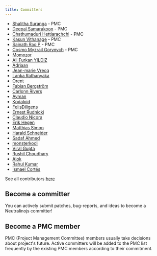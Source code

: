 ```yaml
---
title: Committers
---
```


- [Shalitha Suranga](https://github.com/shalithasuranga) - PMC
- [Deepal Samarakoon](https://github.com/deepz123) - PMC
- [Chathumaduri Hettiarachchi](https://github.com/Chathumaduri456) - PMC
- [Kasun Vithanage](https://github.com/kasvith) - PMC
- [Sainath Rao P](https://github.com/pathange-s) - PMC
- [Cosmo Myzrail Gorynych](https://github.com/CosmoMyzrailGorynych) - PMC
- [Momozor](https://github.com/momozor)
- [Ali Furkan YILDIZ](https://github.com/uAliFurkanY)
- [Adriaan](https://github.com/hypherionmc)
- [Jean-marie Vrecq](https://github.com/corbane)
- [Lanka Rathanyaka](https://github.com/Lahirutech)
- [Orent](https://github.com/orent)
- [Fabian Bergström](https://github.com/fabjan)
- [Carlonn Rivers](https://github.com/danidre14)
- [Ayman](https://github.com/Ayman161803)
- [Kodaloid](https://github.com/kodaloid)
- [FelisDiligens](https://github.com/FelisDiligens)
- [Ernest Rudnicki](https://github.com/ernest-rudnicki)
- [Claudio Nicora](https://github.com/nicorac)
- [Erik Hegen](https://github.com/ratatoeskr666)
- [Matthias Simon](https://github.com/simomat)
- [Harald Schneider](https://github.com/hschneider)
- [Sadaf Ahmed](https://github.com/Sadaf-A)
- [monsterkodi](https://github.com/monsterkodi)
- [Viral Gupta](https://github.com/viralgupta)
- [Rushil Choudhary](https://github.com/rushil-118)
- [Alok](https://github.com/Oshlok)
- [Rahul Kumar](https://github.com/rahulptl165)
- [Ismael Cortés](https://github.com/IsmaCortGtz)

See all contributors [here](https://github.com/neutralinojs/neutralinojs/graphs/contributors)

## Become a committer

You can actively submit patches, bug-reports, and ideas to become a Neutralinojs committer!

## Become a PMC member

PMC (Project Management Committee) members usually take decisions about project's future.
Active committers will be added to the PMC list frequently by the existing PMC members
according to their commitment.
